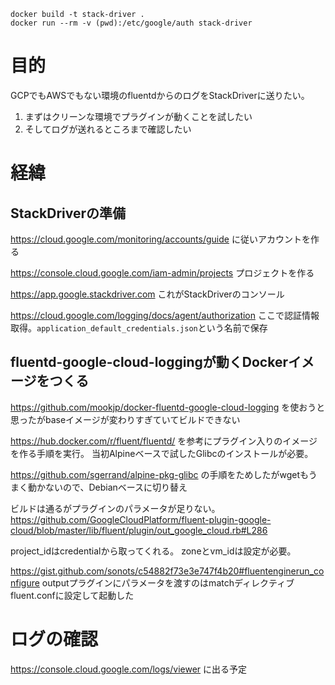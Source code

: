 ```
docker build -t stack-driver .
docker run --rm -v (pwd):/etc/google/auth stack-driver
```

# 目的
GCPでもAWSでもない環境のfluentdからのログをStackDriverに送りたい。

1. まずはクリーンな環境でプラグインが動くことを試したい
2. そしてログが送れるところまで確認したい

# 経緯
## StackDriverの準備
https://cloud.google.com/monitoring/accounts/guide
に従いアカウントを作る

https://console.cloud.google.com/iam-admin/projects
プロジェクトを作る

https://app.google.stackdriver.com
これがStackDriverのコンソール

https://cloud.google.com/logging/docs/agent/authorization
ここで認証情報取得。`application_default_credentials.json`という名前で保存

## fluentd-google-cloud-loggingが動くDockerイメージをつくる
https://github.com/mookjp/docker-fluentd-google-cloud-logging
を使おうと思ったがbaseイメージが変わりすぎていてビルドできない

https://hub.docker.com/r/fluent/fluentd/
を参考にプラグイン入りのイメージを作る手順を実行。
当初Alpineベースで試したGlibcのインストールが必要。

https://github.com/sgerrand/alpine-pkg-glibc
の手順をためしたがwgetもうまく動かないので、Debianベースに切り替え

ビルドは通るがプラグインのパラメータが足りない。
https://github.com/GoogleCloudPlatform/fluent-plugin-google-cloud/blob/master/lib/fluent/plugin/out_google_cloud.rb#L286

project_idはcredentialから取ってくれる。
zoneとvm_idは設定が必要。

https://gist.github.com/sonots/c54882f73e3e747f4b20#fluentenginerun_configure
outputプラグインにパラメータを渡すのはmatchディレクティブ
fluent.confに設定して起動した

# ログの確認
https://console.cloud.google.com/logs/viewer
に出る予定
